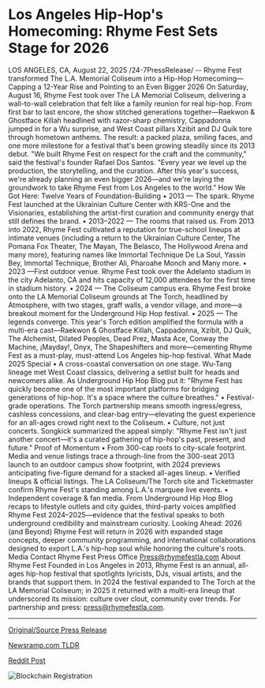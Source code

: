 # Los Angeles Hip-Hop's Homecoming: Rhyme Fest Sets Stage for 2026

LOS ANGELES, CA, August 22, 2025 /24-7PressRelease/ -- Rhyme Fest transformed The L.A. Memorial Coliseum into a Hip-Hop Homecoming—Capping a 12-Year Rise and Pointing to an Even Bigger 2026  On Saturday, August 16, Rhyme Fest took over The LA Memorial Coliseum, delivering a wall-to-wall celebration that felt like a family reunion for real hip-hop. From first bar to last encore, the show stitched generations together—Raekwon & Ghostface Killah headlined with razor-sharp chemistry, Cappadonna jumped in for a Wu surprise, and West Coast pillars Xzibit and DJ Quik tore through hometown anthems. The result: a packed plaza, smiling faces, and one more milestone for a festival that's been growing steadily since its 2013 debut.  "We built Rhyme Fest on respect for the craft and the community," said the festival's founder Rafael Dos Santos. "Every year we level up the production, the storytelling, and the curation. After this year's success, we're already planning an even bigger 2026—and we're laying the groundwork to take Rhyme Fest from Los Angeles to the world."  How We Got Here: Twelve Years of Foundation-Building • 2013 — The spark. Rhyme Fest launched at the Ukrainian Culture Center with KRS-One and the Visionaries, establishing the artist-first curation and community energy that still defines the brand. • 2013–2022 — The rooms that raised us. From 2013 into 2022, Rhyme Fest cultivated a reputation for true-school lineups at intimate venues (including a return to the Ukrainian Culture Center, The Pomana Fox Theater, The Mayan, The Belasco, The Hollywood Arena and many more), featuring names like Immortal Technique De La Soul, Yassin Bey, Immortal Technique, Brother Ali, Pharoahe Monch and Many more. • 2023 —First outdoor venue. Rhyme Fest took over the Adelanto stadium in the city Adelanto, CA and hits capacity of 12,000 attendees for the first time in stadium history. • 2024 — The Coliseum campus era. Rhyme Fest broke onto the LA Memorial Coliseum grounds at The Torch, headlined by Atmosphere, with two stages, graff walls, a vendor village, and more—a breakout moment for the Underground Hip Hop festival. • 2025 — The legends converge. This year's Torch edition amplified the formula with a multi-era cast—Raekwon & Ghostface Killah, Cappadonna, Xzibit, DJ Quik, The Alchemist, Dilated Peoples, Dead Prez, Masta Ace, Conway the Machine, ¡Mayday!, Onyx, The Shapeshifters and more—cementing Rhyme Fest as a must-play, must-attend Los Angeles hip-hop festival.  What Made 2025 Special • A cross-coastal conversation on one stage. Wu-Tang lineage met West Coast classics, delivering a setlist built for heads and newcomers alike. As Underground Hip Hop Blog put it: "Rhyme Fest has quickly become one of the most important platforms for bridging generations of hip-hop. It's a space where the culture breathes." • Festival-grade operations. The Torch partnership means smooth ingress/egress, cashless concessions, and clear-bag entry—elevating the guest experience for an all-ages crowd right next to the Coliseum. • Culture, not just concerts. Songkick summarized the appeal simply: "Rhyme Fest isn't just another concert—it's a curated gathering of hip-hop's past, present, and future."  Proof of Momentum • From 300-cap roots to city-scale footprint. Media and venue listings trace a through-line from the 300-seat 2013 launch to an outdoor campus show footprint, with 2024 previews anticipating five-figure demand for a stacked all-ages lineup.  • Verified lineups & official listings. The LA Coliseum/The Torch site and Ticketmaster confirm Rhyme Fest's standing among L.A.'s marquee live events. • Independent coverage & fan media. From Underground Hip Hop Blog recaps to lifestyle outlets and city guides, third-party voices amplified Rhyme Fest 2024–2025—evidence that the festival speaks to both underground credibility and mainstream curiosity.  Looking Ahead: 2026 (and Beyond) Rhyme Fest will return in 2026 with expanded stage concepts, deeper community programming, and international collaborations designed to export L.A.'s hip-hop soul while honoring the culture's roots.   Media Contact Rhyme Fest Press Office Press@rhymefestla.com  About Rhyme Fest Founded in Los Angeles in 2013, Rhyme Fest is an annual, all-ages hip-hop festival that spotlights lyricists, DJs, visual artists, and the brands that support them. In 2024 the festival expanded to The Torch at the LA Memorial Coliseum; in 2025 it returned with a multi-era lineup that underscored its mission: culture over clout, community over trends. For partnership and press: press@rhymefestla.com. 

---

[Original/Source Press Release](https://www.24-7pressrelease.com/press-release/526088/los-angeles-hip-hops-homecoming-rhyme-fest-sets-stage-for-2026)
                    

[Newsramp.com TLDR](https://newsramp.com/curated-news/rhyme-fest-2025-hip-hop-s-homecoming-at-la-coliseum-sets-stage-for-global-expansion/04ea12667bdb733d5e04627f9ebf71d9) 

 



[Reddit Post](https://www.reddit.com/r/Lifestyle_Culture/comments/1mwzwyl/rhyme_fest_2025_hiphops_homecoming_at_la_coliseum/) 



![Blockchain Registration](https://cdn.newsramp.app/24-7PressRelease/qrcode/258/22/noral3DW.webp)